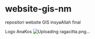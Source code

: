 # website-gis-nm
repositori website GIS insyaAllah final

Logo AnaKos
![Uploading ragacitta.png…]()
